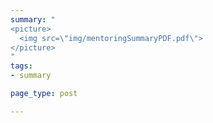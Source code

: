 ```yaml
---
summary: "
<picture>
  <img src=\"img/mentoringSummaryPDF.pdf\">
</picture>
"
tags:
- summary

page_type: post

---
```


